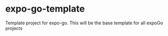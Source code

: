 # expo-go-template
Template project for expo-go. This will be the base template for all expoGo projects
